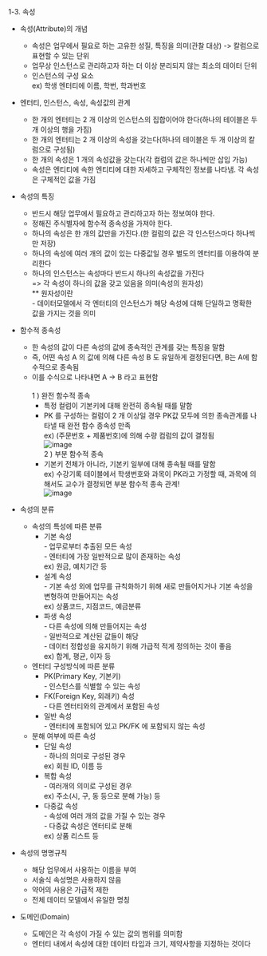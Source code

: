 1-3. 속성 
+ 속성(Attribute)의 개념
   + 속성은 업무에서 필요로 하는 고유한 성질, 특징을 의미(관찰 대상) -> 칼럼으로 표현할 수 있는 단위
   + 업무상 인스턴스로 관리하고자 하는 더 이상 분리되지 않는 최소의 데이터 단위
   + 인스턴스의 구성 요소
    <br> ex) 학생 엔터티에 이름, 학번, 학과번호

+ 엔터티, 인스턴스, 속성, 속성값의 관계
   + 한 개의 엔터티는 2 개 이상의 인스턴스의 집합이어야 한다(하나의 테이블은 두 개 이상의 행을 가짐)
   + 한 개의 엔터티는 2 개 이상의 속성을 갖는다(하나의 테이블은 두 개 이상의 칼럼으로 구성됨)
   + 한 개의 속성은 1 개의 속성값을 갖는다(각 컬럼의 값은 하나씩만 삽입 가능)
   + 속성은 엔티티에 속한 엔티티에 대한 자세하고 구체적인 정보를 나타냄. 각 속성은 구체적인 값을 가짐

+ 속성의 특징
   + 반드시 해당 업무에서 필요하고 관리하고자 하는 정보여야 한다.
   + 정해진 주식별자에 함수적 종속성을 가져야 한다.
   + 하나의 속성은 한 개의 값만을 가진다.(한 컬럼의 값은 각 인스턴스마다 하나씩만 저장)
   + 하나의 속성에 여러 개의 값이 있는 다중값일 경우 별도의 엔터티를 이용하여 분리한다
   + 하나의 인스턴스는 속성마다 반드시 하나의 속성값을 가진다
<br>=> 각 속성이 하나의 값을 갖고 있음을 의미(속성의 원자성)
<br>** 원자성이란
<br>- 데이터모델에서 각 엔터티의 인스턴스가 해당 속성에 대해 단일하고 명확한 값을 가지는 것을 의미

+ 함수적 종속성
  + 한 속성의 값이 다른 속성의 값에 종속적인 관계를 갖는 특징을 말함
  + 즉, 어떤 속성 A 의 값에 의해 다른 속성 B 도 유일하게 결정된다면, B는 A에 함수적으로 종속됨
  + 이를 수식으로 나타내면 A → B 라고 표현함
    <br> 
 <br>1 ) 완전 함수적 종속<br>
       - 특정 컬럼이 기본키에 대해 완전히 종속될 때를 말함
       - PK 를 구성하는 컬럼이 2 개 이상일 경우 PK값 모두에 의한 종속관계를 나타낼 때 완전 함수 종속성 만족
       <br> ex) (주문번호 + 제품번호)에 의해 수량 컴럼의 값이 결정됨<br>
![image](https://github.com/welcomeglory/SQLD/assets/153584777/79da83c5-e8eb-4079-980d-2b69fb7f93e2)<br> 2 ) 부분 함수적 종속<br>    
    - 기본키 전체가 아니라, 기본키 일부에 대해 종속될 때를 말함<br>
      ex) 수강기록 테이블에서 학생번호와 과목이 PK라고 가정할 때, 과목에 의해서도 교수가 결정되면 부분 함수적 종속 관계!<br>
![image](https://github.com/welcomeglory/SQLD/assets/153584777/f9a2b936-c170-4578-b32c-8e14863d4e09)

+ 속성의 분류
   + 속성의 특성에 따른 분류
      + 기본 속성
         <br>- 업무로부터 추출된 모든 속성
         <br>- 엔터티에 가장 일반적으로 많이 존재하는 속성
           <br>ex) 원금, 예치기간 등
      + 설계 속성
         <br>- 기본 속성 외에 업무를 규칙화하기 위해 새로 만들어지거나 기본 속성을 변형하여 만들어지는 속성
          <br> ex) 상품코드, 지점코드, 예금분류
      + 파생 속성
         <br>- 다른 속성에 의해 만들어지는 속성
         <br>- 일반적으로 계산된 값들이 해당
         <br>- 데이터 정합성을 유지하기 위해 가급적 적게 정의하는 것이 좋음
           <br>ex) 합계, 평균, 이자 등
   + 엔터티 구성방식에 따른 분류
     + PK(Primary Key, 기본키)
       <br>- 인스턴스를 식별할 수 있는 속성
     + FK(Foreign Key, 외래키) 속성
       <br>- 다른 엔터티와의 관계에서 포함된 속성
     + 일반 속성
        <br>- 엔터티에 포함되어 있고 PK/FK 에 포함되지 않는 속성
   + 분해 여부에 따른 속성
     + 단일 속성
        <br>- 하나의 의미로 구성된 경우
          <br> ex) 회원 ID, 이름 등
     + 복합 속성
        <br>- 여러개의 의미로 구성된 경우
         <br> ex) 주소(시, 구, 동 등으로 분해 가능) 등
     + 다중값 속성
        <br>- 속성에 여러 개의 값을 가질 수 있는 경우
        <br>- 다중값 속성은 엔터티로 분해
          <br> ex) 상품 리스트 등
          
+ 속성의 명명규칙
   + 해당 업무에서 사용하는 이름을 부여
   + 서술식 속성명은 사용하지 않음
   + 약어의 사용은 가급적 제한
   + 전체 데이터 모델에서 유일한 명칭
     
+ 도메인(Domain)
   + 도메인은 각 속성이 가질 수 있는 값의 범위를 의미함
   + 엔터티 내에서 속성에 대한 데이터 타입과 크기, 제약사항을 지정하는 것이다
